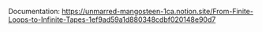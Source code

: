 Documentation:
https://unmarred-mangosteen-1ca.notion.site/From-Finite-Loops-to-Infinite-Tapes-1ef9ad59a1d880348cdbf020148e90d7
